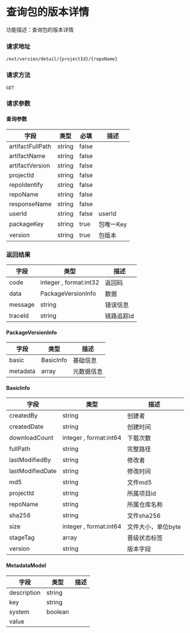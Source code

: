 # 查询包的版本详情
功能描述：查询包的版本详情

### 请求地址
```
/ext/version/detail/{projectId}/{repoName}
```

### 请求方法
`GET`
### 请求参数

#### 查询参数

| 字段 | 类型 | 必填 | 描述 |
| -------- | -------- | -------- | -------- |
| artifactFullPath     | string   | false       |  |
| artifactName     | string   | false       |  |
| artifactVersion     | string   | false       |  |
| projectId     | string   | false       |  |
| repoIdentify     | string   | false       |  |
| repoName     | string   | false       |  |
| responseName     | string   | false       |  |
| userId     | string   | false       | userId |
| packageKey     | string   | true       | 包唯一Key |
| version     | string   | true       | 包版本 |



### 返回结果
| 字段 | 类型 | 描述 |
| -------- | -------- | -------- |
| code     | integer , format:int32  | 返回码 |
| data     | PackageVersionInfo   | 数据 |
| message     | string   | 错误信息 |
| traceId     | string   | 链路追踪id |
#### PackageVersionInfo
| 字段 | 类型 | 描述 |
| -------- | -------- | -------- |
| basic     | BasicInfo   | 基础信息 |
| metadata     | array<MetadataModel>   | 元数据信息 |
#### BasicInfo
| 字段 | 类型 | 描述 |
| -------- | -------- | -------- |
| createdBy     | string   | 创建者 |
| createdDate     | string   | 创建时间 |
| downloadCount     | integer , format:int64  | 下载次数 |
| fullPath     | string   | 完整路径 |
| lastModifiedBy     | string   | 修改者 |
| lastModifiedDate     | string   | 修改时间 |
| md5     | string   | 文件md5 |
| projectId     | string   | 所属项目id |
| repoName     | string   | 所属仓库名称 |
| sha256     | string   | 文件sha256 |
| size     | integer , format:int64  | 文件大小，单位byte |
| stageTag     | array<string>   | 晋级状态标签 |
| version     | string   | 版本字段 |
#### MetadataModel
| 字段 | 类型 | 描述 |
| -------- | -------- | -------- |
| description     | string   |  |
| key     | string   |  |
| system     | boolean   |  |
| value     |    |  |

